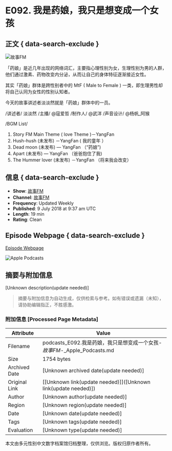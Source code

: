 # E092. 我是药娘，我只是想变成一个女孩

## 正文 { data-search-exclude }


![故事FM](/assets/artwork/1x1.gif)

「药娘」是近几年出现的网络词汇，主要指心理性别为女，生理性别为男的人群，他们通过激素、药物改变内分泌，从而让自己的身体特征逐渐接近女性。

其实「药娘」群体是跨性别者中的 MtF ( Male to Female ) 一类，即生理男性却将自己认同为女性的性别认知者。

今天的故事讲述者淡淡然就是「药娘」群体中的一员。

/讲述者/ 淡淡然  /主播/ @寇爱哲 /制作人/ @武洋 /声音设计/ @杨帆_阿猴

/BGM List/ 
01. Story FM Main Theme ( love Theme )－YangFan  
02. Hush-hush (未发布) －YangFan ( 我的童年 ）  
03. Dead moon (未发布) — YangFan （“药娘”)  
04. Apart (未发布) — YangFan （爸爸抱住了我)  
05. The Hummer lover (未发布) －YangFan （将来我会改变）

## 信息 { data-search-exclude }

- **Show**: [故事FM](https://podcasts.apple.com/nz/podcast/%E6%95%85%E4%BA%8Bfm/id1256399960)
- **Channel**: [故事FM](https://podcasts.apple.com/nz/channel/%E6%95%85%E4%BA%8Bfm/id6442730379)
- **Frequency**: Updated Weekly
- **Published**: 9 July 2018 at 9:37 am UTC
- **Length**: 19 min
- **Rating**: Clean

## Episode Webpage { data-search-exclude }

[Episode Webpage](https://hosting.wavpub.cn/storyfm/2018/07/09/e092-%e6%88%91%e6%98%af%e8%8d%af%e5%a8%98%ef%bc%8c%e6%88%91%e5%8f%aa%e6%98%af%e6%83%b3%e5%8f%98%e6%88%90%e4%b8%80%e4%b8%aa%e5%a5%b3%e5%ad%a9/)

![Apple Podcasts](/assets/app-icons/podcasts-icon_512.png)
<!-- tcd_original_link https://podcasts.apple.com/nz/podcast/e092-%E6%88%91%E6%98%AF%E8%8D%AF%E5%A8%98-%E6%88%91%E5%8F%AA%E6%98%AF%E6%83%B3%E5%8F%98%E6%88%90%E4%B8%80%E4%B8%AA%E5%A5%B3%E5%AD%A9/id1256399960?i=1000415467300 -->


## 摘要与附加信息

<!-- tcd_abstract -->
[Unknown description(update needed)]
<!-- tcd_abstract_end -->

> 摘要与附加信息为自动生成，仅供检索与参考。如有错误或遗漏（未知），请协助编辑指正，不胜感激。

### 附加信息 [Processed Page Metadata]

| Attribute       | Value                                  |
|-----------------|----------------------------------------|
| Filename        | podcasts_E092.我是药娘，我只是想变成一个女孩-_故事FM_-_Apple_Podcasts.md                             |
| Size            | 1754 bytes                           |
| Archived Date   | [Unknown archived date(update needed)]                             |
| Original Link   | [[Unknown link(update needed)]]([Unknown link(update needed)])                       |
| Author          | [Unknown author(update needed)]                               |
| Region          | [Unknown region(update needed)]                               |
| Date            | [Unknown date(update needed)]                                 |
| Tags            | [Unknown tags(update needed)]                                 |
| Evaluation            | [Unknown type(update needed)]                                 |
<!-- tcd_table_end -->

本文由多元性别中文数字档案馆归档整理，仅供浏览。版权归原作者所有。
